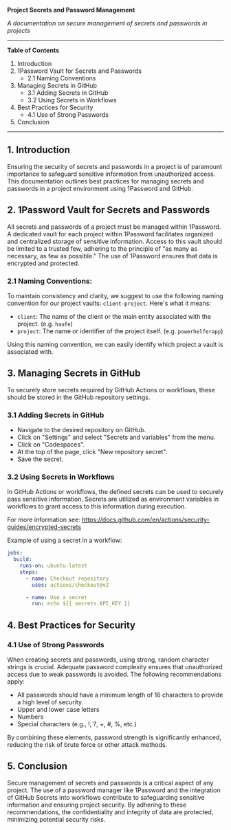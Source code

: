 **Project Secrets and Password Management**

_A documentation on secure management of secrets and passwords in projects_

---

**Table of Contents**

1. Introduction
2. 1Password Vault for Secrets and Passwords
   - 2.1 Naming Conventions
3. Managing Secrets in GitHub
   - 3.1 Adding Secrets in GitHub
   - 3.2 Using Secrets in Workflows
4. Best Practices for Security
   - 4.1 Use of Strong Passwords
5. Conclusion

---

## 1. Introduction

Ensuring the security of secrets and passwords in a project is of paramount importance to safeguard sensitive information from unauthorized access. This documentation outlines best practices for managing secrets and passwords in a project environment using 1Password and GitHub.

## 2. 1Password Vault for Secrets and Passwords

All secrets and passwords of a project must be managed within 1Password. A dedicated vault for each project within 1Password facilitates organized and centralized storage of sensitive information. Access to this vault should be limited to a trusted few, adhering to the principle of "as many as necessary, as few as possible." The use of 1Password ensures that data is encrypted and protected.

### 2.1 Naming Conventions:

To maintain consistency and clarity, we suggest to use the following naming convention for our project vaults: `client-project`. Here's what it means:

- `client`: The name of the client or the main entity associated with the project. (e.g. `haufe`)
- `project`: The name or identifier of the project itself. (e.g. `powerhelferapp`)

Using this naming convention, we can easily identify which project a vault is associated with.

## 3. Managing Secrets in GitHub

To securely store secrets required by GitHub Actions or workflows, these should be stored in the GitHub repository settings.

### 3.1 Adding Secrets in GitHub

- Navigate to the desired repository on GitHub.
- Click on "Settings" and select "Secrets and variables" from the menu.
- Click on "Codespaces".
- At the top of the page, click "New repository secret".
- Save the secret.

### 3.2 Using Secrets in Workflows

In GitHub Actions or workflows, the defined secrets can be used to securely pass sensitive information. Secrets are utilized as environment variables in workflows to grant access to this information during execution.

For more information see: https://docs.github.com/en/actions/security-guides/encrypted-secrets

Example of using a secret in a workflow:

```yaml
jobs:
  build:
    runs-on: ubuntu-latest
    steps:
      - name: Checkout repository
        uses: actions/checkout@v2

      - name: Use a secret
        run: echo ${{ secrets.API_KEY }}
```

## 4. Best Practices for Security

### 4.1 Use of Strong Passwords

When creating secrets and passwords, using strong, random character strings is crucial. Adequate password complexity ensures that unauthorized access due to weak passwords is avoided. The following recommendations apply:

- All passwords should have a minimum length of 16 characters to provide a high level of security.
- Upper and lower case letters
- Numbers
- Special characters (e.g., !, ?, +, #, %, etc.)

By combining these elements, password strength is significantly enhanced, reducing the risk of brute force or other attack methods.

## 5. Conclusion

Secure management of secrets and passwords is a critical aspect of any project. The use of a password manager like 1Password and the integration of GitHub Secrets into workflows contribute to safeguarding sensitive information and ensuring project security. By adhering to these recommendations, the confidentiality and integrity of data are protected, minimizing potential security risks.
